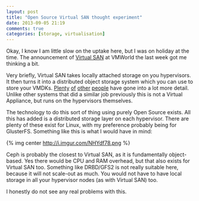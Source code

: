 ```yaml
---
layout: post
title: "Open Source Virtual SAN thought experiment"
date: 2013-09-05 21:19
comments: true
categories: [storage, virtualisation]
---
```

Okay, I know I am little slow on the uptake here, but I was on holiday at the time. The announcement of [Virtual SAN](https://www.vmware.com/products/virtual-san/) at VMWorld the last week got me thinking a bit. 
<!-- more -->

Very briefly, Virtual SAN takes locally attached storage on you hypervisors. It then turns it into a distributed object storage system which you can use to store your VMDKs. [Plenty](http://www.yellow-bricks.com/2013/09/05/how-do-you-know-where-an-object-is-located-with-virtual-san/) [of](http://www.computerweekly.com/news/2240166057/VMware-Virtual-SAN-vision-to-disrupt-storage-paradigm) [other](http://chucksblog.emc.com/chucks_blog/2013/08/considering-vsan.html) [people](http://architecting.it/2013/08/29/reflections-on-vmworld-2013/) have gone into a lot more detail. Unlike other systems that did a similar job previously this is not a Virtual Appliance, but runs on the hypervisors themselves.

The technology to do this sort of thing using purely Open Source exists. All this has added is a distributed storage layer on each hypervisor. There are plenty of these exist for Linux, with my preference probably being for GlusterFS. Something like this is what I would have in mind:

{% img center http://i.imgur.com/NHYdf78.png %}

Ceph is probably the closest to Virtual SAN, as it is fundamentally object-based. Yes there would be CPU and RAM overhead, but that also exists for Virtual SAN too. Something like DRBD/GFS2 is not really suitable here, because it will not scale-out as much. You would not have to have local storage in all your hypervisor nodes (as with Virtual SAN) too.

I honestly do not see any real problems with this.
